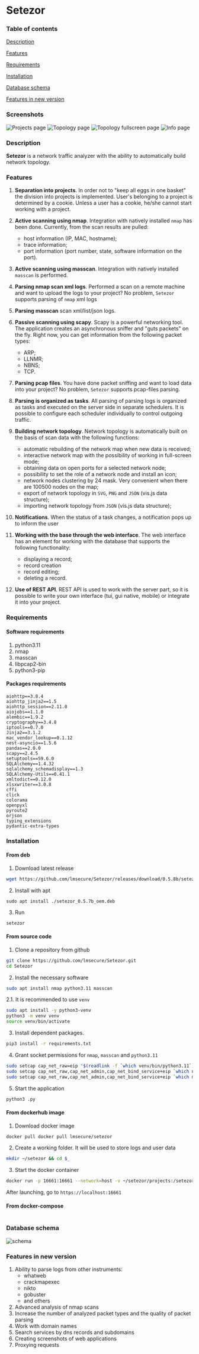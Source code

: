 # **Setezor**

### Table of contents
[Description](#description)

[Features](#features)

[Requirements](#requirements)

[Installation](#installation)

[Database schema](#database-schema)

[Features in new version](#features-in-new-version)

### Screenshots
![Projects page](src/docs/scr1.png)
![Topology page](src/docs/scr2.png)
![Topology fullscreen page](src/docs/scr3.png)
![Info page](src/docs/scr4.png)

### Description
**Setezor** is a network traffic analyzer with the ability to automatically build network topology. 
### Features
1. **Separation into projects**. In order not to "keep all eggs in one basket" the division into projects is implemented. User's belonging to a project is determined by a cookie. Unless a user has a cookie, he/she cannot start working with a project.
1. **Active scanning using nmap**. Integration with natively installed `nmap` has been done. Currently, from the scan results are pulled:
    - host information (IP, MAC, hostname);
    - trace information;
    - port information (port number, state, software information on the port).
1. **Active scanning using masscan**. Integration with natively installed `masscan` is performed.
1. **Parsing nmap scan xml logs**. Performed a scan on a remote machine and want to upload the logs to your project? No problem, `Setezor` supports parsing of `nmap` xml logs
1. **Parsing masscan** scan xml/list/json logs.
1. **Passive scanning using scapy**. Scapy is a powerful networking tool. The application creates an asynchronous sniffer and "guts packets" on the fly. Right now, you can get information from the following packet types:
    - ARP;
    - LLNMR;
    - NBNS;
    - TCP.

1. **Parsing pcap files**. You have done packet sniffing and want to load data into your project? No problem, `Setezor` supports pcap-files parsing.
1. **Parsing is organized as tasks**. All parsing of parsing logs is organized as tasks and executed on the server side in separate schedulers. It is possible to configure each scheduler individually to control outgoing traffic.
1. **Building network topology**. Network topology is automatically built on the basis of scan data with the following functions:
    - automatic rebuilding of the network map when new data is received;
    - interactive network map with the possibility of working in full-screen mode;
    - obtaining data on open ports for a selected network node;
    - possibility to set the role of a network node and install an icon;
    - network nodes clustering by 24 mask. Very convenient when there are 100500 nodes on the map;
    - export of network topology in `SVG`, `PNG` and `JSON` (vis.js data structure);
    - importing network topology from `JSON` (vis.js data structure);
1. **Notifications**. When the status of a task changes, a notification pops up to inform the user

1. **Working with the base through the web interface**. The web interface has an element for working with the database that supports the following functionality:
    - displaying a record;
    - record creation
    - record editing;
    - deleting a record.
1. **Use of REST API**. REST API is used to work with the server part, so it is possible to write your own interface (tui, gui native, mobile) or integrate it into your project.

### Requirements
#### Software requirements
1. python3.11
1. nmap
2. masscan
3. libpcap2-bin
4. python3-pip

#### Packages requirements

```
aiohttp==3.8.4
aiohttp_jinja2==1.5
aiohttp_session==2.11.0
aiojobs==1.1.0
alembic==1.9.2
cryptography==3.4.8
iptools==0.7.0
Jinja2==3.1.2
mac_vendor_lookup==0.1.12
nest-asyncio==1.5.6
pandas==2.0.0
scapy==2.4.5
setuptools==59.6.0
SQLAlchemy==1.4.32
sqlalchemy_schemadisplay==1.3
SQLAlchemy-Utils==0.41.1
xmltodict==0.12.0
xlsxwriter==3.0.8
cffi
click
colorama
openpyxl
pyroute2
orjson
typing_extensions
pydantic-extra-types
```
### Installation

#### From deb

1. Download latest release

```bash
wget https://github.com/lmsecure/Setezor/releases/download/0.5.8b/setezor_0.5.8b_all.deb
```
2. Install with apt

```
sudo apt install ./setezor_0.5.7b_oem.deb
```

3. Run
```bash
setezor
```

#### From source code
1. Clone a repository from github 
```bash
git clone https://github.com/lmsecure/Setezor.git
cd Setezor
```
2. Install the necessary software
```bash
sudo apt install nmap python3.11 masscan
```
2.1. It is recommended to use `venv`
```bash
sudo apt install -y python3-venv
python3 -m venv venv
source venv/bin/activate
```
3. Install dependent packages. 
```bash
pip3 install -r requirements.txt
```
4. Grant socket permissions for `nmap`, `masscan` and `python3.11`
```bash
sudo setcap cap_net_raw=eip "$(readlink -f `which venv/bin/python3.11`)"
sudo setcap cap_net_raw,cap_net_admin,cap_net_bind_service+eip `which nmap`
sudo setcap cap_net_raw,cap_net_admin,cap_net_bind_service+eip `which masscan`
```
5. Start the application
```bash
python3 .py
```

#### From dockerhub image
1. Download docker image
```bash
docker pull docker pull lmsecure/setezor
```
2. Create a working folder. It will be used to store logs and user data
```bash
mkdir ~/setezor && cd $_
```
3. Start the docker container
```bash
docker run -p 16661:16661 --network=host -v ~/setezor/projects:/setezor/projects -v ~/setezor/logs:/setezor/logs -d lmsecure/setezor:latest
```
After launching, go to `https://localhost:16661`

#### From docker-compose

```yml

```

### Database schema
![schema](src/docs/db_schema_full.png)

### Features in new version
1. Ability to parse logs from other instruments:
    - whatweb
    - crackmapexec
    - nikto
    - gobuster
    - and others
1. Advanced analysis of nmap scans
1. Increase the number of analyzed packet types and the quality of packet parsing
1. Work with domain names
1. Search services by dns records and subdomains
1. Creating screenshots of web applications
1. Proxying requests

